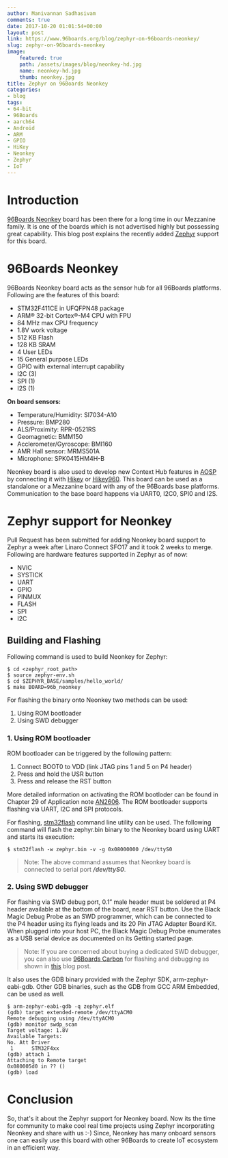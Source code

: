 ```yaml
---
author: Manivannan Sadhasivam
comments: true
date: 2017-10-20 01:01:54+00:00
layout: post
link: https://www.96boards.org/blog/zephyr-on-96boards-neonkey/
slug: zephyr-on-96boards-neonkey
image:
    featured: true
    path: /assets/images/blog/neonkey-hd.jpg
    name: neonkey-hd.jpg
    thumb: neonkey.jpg
title: Zephyr on 96Boards Neonkey
categories:
- blog
tags:
- 64-bit
- 96Boards
- aarch64
- Android
- ARM
- GPIO
- HiKey
- Neonkey
- Zephyr
- IoT
---
```


# **Introduction**

[96Boards Neonkey](https://www.96boards.org/product/neonkey/) board has been there for a long time in our Mezzanine family.
It is one of the boards which is not advertised highly but possessing great capability. This blog post explains the recently
added [Zephyr](https://www.zephyrproject.org/) support for this board.

# **96Boards Neonkey**

96Boards Neonkey board acts as the sensor hub for all 96Boards platforms. Following are the features of this board:

* STM32F411CE in UFQFPN48 package
* ARM® 32-bit Cortex®-M4 CPU with FPU
* 84 MHz max CPU frequency
* 1.8V work voltage
* 512 KB Flash
* 128 KB SRAM
* 4 User LEDs
* 15 General purpose LEDs
* GPIO with external interrupt capability
* I2C (3)
* SPI (1)
* I2S (1)

**On board sensors:**
* Temperature/Humidity: SI7034-A10
* Pressure: BMP280
* ALS/Proximity: RPR-0521RS
* Geomagnetic: BMM150
* Acclerometer/Gyroscope: BMI160
* AMR Hall sensor: MRMS501A
* Microphone: SPK0415HM4H-B

Neonkey board is also used to develop new Context Hub features in [AOSP](https://source.android.com/source/devices) by connecting
it with [Hikey](https://www.96boards.org/product/hikey/) or [Hikey960](https://www.96boards.org/product/hikey960/). This board
can be used as a standalone or a Mezzanine board with any of the 96Boards base platforms. Communication to the base board happens
via UART0, I2C0, SPI0 and I2S.

# **Zephyr support for Neonkey**

Pull Request has been submitted for adding Neonkey board support to Zephyr a week after Linaro Connect SFO17 and it took 2 weeks
to merge. Following are hardware features supported in Zephyr as of now:

* NVIC
* SYSTICK
* UART
* GPIO
* PINMUX
* FLASH
* SPI
* I2C

## **Building and Flashing**

Following command is used to build Neonkey for Zephyr:

```shell
$ cd <zephyr_root_path>
$ source zephyr-env.sh
$ cd $ZEPHYR_BASE/samples/hello_world/
$ make BOARD=96b_neonkey
```

For flashing the binary onto Neonkey two methods can be used:

1. Using ROM bootloader
2. Using SWD debugger

### **1. Using ROM bootloader**

ROM bootloader can be triggered by the following pattern:

1. Connect BOOT0 to VDD (link JTAG pins 1 and 5 on P4 header)
2. Press and hold the USR button
3. Press and release the RST button

More detailed information on activating the ROM bootloder can be found in Chapter 29 of Application note [AN2606](http://www.st.com/content/ccc/resource/technical/document/application_note/b9/9b/16/3a/12/1e/40/0c/CD00167594.pdf/files/CD00167594.pdf/jcr:content/translations/en.CD00167594.pdf). The ROM
bootloader supports flashing via UART, I2C and SPI protocols.

For flashing, [stm32flash](https://sourceforge.net/p/stm32flash/wiki/Home/) command line utility can be used. The following
command will flash the zephyr.bin binary to the Neonkey board using UART and starts its execution:

```shell
$ stm32flash -w zephyr.bin -v -g 0x08000000 /dev/ttyS0
```
> Note: The above command assumes that Neonkey board is connected to serial port ***/dev/ttyS0***.

### **2. Using SWD debugger**

For flashing via SWD debug port, 0.1” male header must be soldered at P4 header available at the bottom of the board, near
RST button. Use the Black Magic Debug Probe as an SWD programmer, which can be connected to the P4 header using its flying
leads and its 20 Pin JTAG Adapter Board Kit. When plugged into your host PC, the Black Magic Debug Probe enumerates as a
USB serial device as documented on its Getting started page.

> Note: If you are concerned about buying a dedicated SWD debugger, you can also use [96Boards Carbon](https://www.96boards.org/product/carbon/) for flashing and debugging
>       as shown in [this](https://www.96boards.org/blog/96boards-carbon-self-programming/) blog post.

It also uses the GDB binary provided with the Zephyr SDK, arm-zephyr-eabi-gdb. Other GDB binaries, such as the GDB from
GCC ARM Embedded, can be used as well.

```shell
$ arm-zephyr-eabi-gdb -q zephyr.elf
(gdb) target extended-remote /dev/ttyACM0
Remote debugging using /dev/ttyACM0
(gdb) monitor swdp_scan
Target voltage: 1.8V
Available Targets:
No. Att Driver
 1      STM32F4xx
(gdb) attach 1
Attaching to Remote target
0x080005d0 in ?? ()
(gdb) load
```

# **Conclusion**

So, that's it about the Zephyr support for Neonkey board. Now its the time for community to make cool real time projects using
Zephyr incorporating Neonkey and share with us :-) Since, Neonkey has many onboard sensors one can easily use this board with other 96Boards to
create IoT ecosystem in an efficient way.
